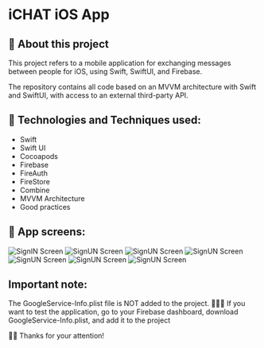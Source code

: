 # iCHAT iOS App

## 📱 About this project
This project refers to a mobile application for exchanging messages between people for iOS, using Swift, SwiftUI, and Firebase.

The repository contains all code based on an MVVM architecture with Swift and SwiftUI, with access to an external third-party API.

##  🤔 Technologies and Techniques used:
* Swift
* Swift UI
* Cocoapods
* Firebase
* FireAuth
* FireStore
* Combine
* MVVM Architecture
* Good practices

##  📱 App screens:
![SignIN Screen](https://github.com/edsonpsantos/images/blob/main/iChat/SignIn.png)
![SignUN Screen](https://github.com/edsonpsantos/images/blob/main/iChat/SignUp.png)
![SignUN Screen](https://github.com/edsonpsantos/images/blob/main/iChat/ProflePicture.png)
![SignUN Screen](https://github.com/edsonpsantos/images/blob/main/iChat/ContactList.png)
![SignUN Screen](https://github.com/edsonpsantos/images/blob/main/iChat/Message1.png)
![SignUN Screen](https://github.com/edsonpsantos/images/blob/main/iChat/MessageReceived.png)
![SignUN Screen](https://github.com/edsonpsantos/images/blob/main/iChat/MessageAwnsered.png)

## Important note:
The GoogleService-Info.plist file is NOT added to the project.
👨🏽‍💻 If you want to test the application, go to your Firebase dashboard, download GoogleService-Info.plist, and add it to the project

🙏🏽 Thanks for your attention! 
